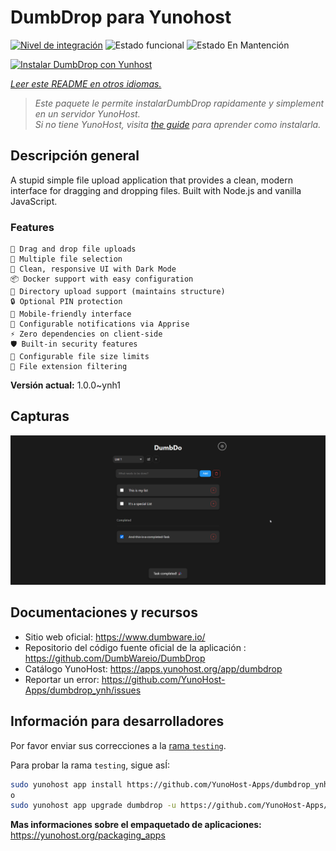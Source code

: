 <!--
Este archivo README esta generado automaticamente<https://github.com/YunoHost/apps/tree/master/tools/readme_generator>
No se debe editar a mano.
-->

# DumbDrop para Yunohost

[![Nivel de integración](https://apps.yunohost.org/badge/integration/dumbdrop)](https://ci-apps.yunohost.org/ci/apps/dumbdrop/)
![Estado funcional](https://apps.yunohost.org/badge/state/dumbdrop)
![Estado En Mantención](https://apps.yunohost.org/badge/maintained/dumbdrop)

[![Instalar DumbDrop con Yunhost](https://install-app.yunohost.org/install-with-yunohost.svg)](https://install-app.yunohost.org/?app=dumbdrop)

*[Leer este README en otros idiomas.](./ALL_README.md)*

> *Este paquete le permite instalarDumbDrop rapidamente y simplement en un servidor YunoHost.*  
> *Si no tiene YunoHost, visita [the guide](https://yunohost.org/install) para aprender como instalarla.*

## Descripción general

A stupid simple file upload application that provides a clean, modern interface for dragging and dropping files. Built with Node.js and vanilla JavaScript.

### Features

    🚀 Drag and drop file uploads
    📁 Multiple file selection
    🎨 Clean, responsive UI with Dark Mode
    📦 Docker support with easy configuration
    📂 Directory upload support (maintains structure)
    🔒 Optional PIN protection
    📱 Mobile-friendly interface
    🔔 Configurable notifications via Apprise
    ⚡ Zero dependencies on client-side
    🛡️ Built-in security features
    💾 Configurable file size limits
    🎯 File extension filtering


**Versión actual:** 1.0.0~ynh1

## Capturas

![Captura de DumbDrop](./doc/screenshots/screeshot.png)

## Documentaciones y recursos

- Sitio web oficial: <https://www.dumbware.io/>
- Repositorio del código fuente oficial de la aplicación : <https://github.com/DumbWareio/DumbDrop>
- Catálogo YunoHost: <https://apps.yunohost.org/app/dumbdrop>
- Reportar un error: <https://github.com/YunoHost-Apps/dumbdrop_ynh/issues>

## Información para desarrolladores

Por favor enviar sus correcciones a la [rama `testing`](https://github.com/YunoHost-Apps/dumbdrop_ynh/tree/testing).

Para probar la rama `testing`, sigue asÍ:

```bash
sudo yunohost app install https://github.com/YunoHost-Apps/dumbdrop_ynh/tree/testing --debug
o
sudo yunohost app upgrade dumbdrop -u https://github.com/YunoHost-Apps/dumbdrop_ynh/tree/testing --debug
```

**Mas informaciones sobre el empaquetado de aplicaciones:** <https://yunohost.org/packaging_apps>
